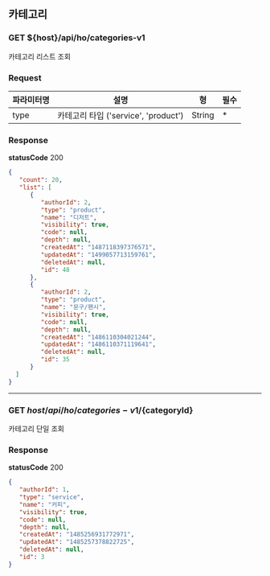 ## 카테고리
### GET ${host}/api/ho/categories-v1

카테고리 리스트 조회

### Request
|파라미터명|설명|형|필수
|-|-|-|-|
|type|카테고리 타입 ('service', 'product')|String|*|


### Response
**statusCode** 200

```json
{
   "count": 20,
   "list": [
      {
         "authorId": 2,
         "type": "product",
         "name": "디저트",
         "visibility": true,
         "code": null,
         "depth": null,
         "createdAt": "1487118397376571",
         "updatedAt": "1499057713159761",
         "deletedAt": null,
         "id": 48
      },
      {
         "authorId": 2,
         "type": "product",
         "name": "문구/팬시",
         "visibility": true,
         "code": null,
         "depth": null,
         "createdAt": "1486110304021244",
         "updatedAt": "1486110371119641",
         "deletedAt": null,
         "id": 35
      }
  ]
}
```


* * *



### GET ${host}/api/ho/categories-v1/${categoryId}

카테고리 단일 조회

### Response
**statusCode** 200

```json
{
   "authorId": 1,
   "type": "service",
   "name": "커피",
   "visibility": true,
   "code": null,
   "depth": null,
   "createdAt": "1485256931772971",
   "updatedAt": "1485257378822725",
   "deletedAt": null,
   "id": 3
}
```
